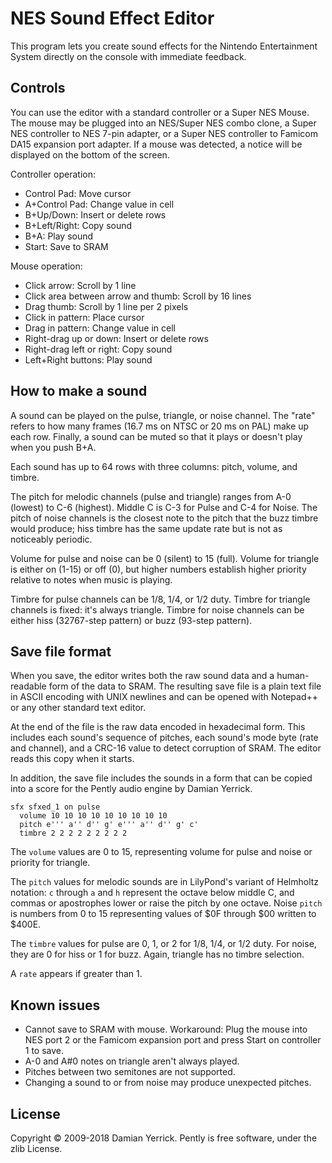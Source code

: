 NES Sound Effect Editor
=======================

This program lets you create sound effects for the Nintendo
Entertainment System directly on the console with immediate feedback.

Controls
--------

You can use the editor with a standard controller or a Super NES
Mouse.  The mouse may be plugged into an NES/Super NES combo
clone, a Super NES controller to NES 7-pin adapter, or a Super NES
controller to Famicom DA15 expansion port adapter.  If a mouse was
detected, a notice will be displayed on the bottom of the screen.

Controller operation:

* Control Pad: Move cursor
* A+Control Pad: Change value in cell
* B+Up/Down: Insert or delete rows
* B+Left/Right: Copy sound
* B+A: Play sound
* Start: Save to SRAM

Mouse operation:

* Click arrow: Scroll by 1 line
* Click area between arrow and thumb: Scroll by 16 lines
* Drag thumb: Scroll by 1 line per 2 pixels
* Click in pattern: Place cursor
* Drag in pattern: Change value in cell
* Right-drag up or down: Insert or delete rows
* Right-drag left or right: Copy sound
* Left+Right buttons: Play sound

How to make a sound
-------------------

A sound can be played on the pulse, triangle, or noise channel.
The "rate" refers to how many frames (16.7 ms on NTSC or 20 ms on
PAL) make up each row.  Finally, a sound can be muted so that it
plays or doesn't play when you push B+A.

Each sound has up to 64 rows with three columns: pitch, volume,
and timbre.

The pitch for melodic channels (pulse and triangle) ranges from A-0
(lowest) to C-6 (highest).  Middle C is C-3 for Pulse and C-4 for
Noise.  The pitch of noise channels is the closest note to the pitch
that the buzz timbre would produce; hiss timbre has the same update
rate but is not as noticeably periodic.

Volume for pulse and noise can be 0 (silent) to 15 (full).  Volume
for triangle is either on (1-15) or off (0), but higher numbers
establish higher priority relative to notes when music is playing.

Timbre for pulse channels can be 1/8, 1/4, or 1/2 duty.  Timbre for
triangle channels is fixed: it's always triangle.  Timbre for noise
channels can be either hiss (32767-step pattern) or buzz (93-step
pattern).

Save file format
----------------

When you save, the editor writes both the raw sound data and a
human-readable form of the data to SRAM.  The resulting save file
is a plain text file in ASCII encoding with UNIX newlines and can
be opened with Notepad++ or any other standard text editor.

At the end of the file is the raw data encoded in hexadecimal form.
This includes each sound's sequence of pitches, each sound's mode
byte (rate and channel), and a CRC-16 value to detect corruption of
SRAM.  The editor reads this copy when it starts.

In addition, the save file includes the sounds in a form that can be
copied into a score for the Pently audio engine by Damian Yerrick.

    sfx sfxed_1 on pulse
      volume 10 10 10 10 10 10 10 10 10
      pitch e''' a'' d'' g' e''' a'' d'' g' c'
      timbre 2 2 2 2 2 2 2 2 2

The `volume` values are 0 to 15, representing volume for pulse and
noise or priority for triangle.

The `pitch` values for melodic sounds are in LilyPond's variant of
Helmholtz notation: `c` through `a` and `h` represent the octave
below middle C, and commas or apostrophes lower or raise the pitch
by one octave.  Noise `pitch` is numbers from 0 to 15 representing
values of $0F through $00 written to $400E.

The `timbre` values for pulse are 0, 1, or 2 for 1/8, 1/4, or 1/2
duty.  For noise, they are 0 for hiss or 1 for buzz.  Again,
triangle has no timbre selection.

A `rate` appears if greater than 1.

Known issues
------------

* Cannot save to SRAM with mouse.  Workaround: Plug the mouse into
  NES port 2 or the Famicom expansion port and press Start on
  controller 1 to save.
* A-0 and A#0 notes on triangle aren't always played.
* Pitches between two semitones are not supported.
* Changing a sound to or from noise may produce unexpected pitches.

License
-----

Copyright © 2009-2018 Damian Yerrick.
Pently is free software, under the zlib License.
